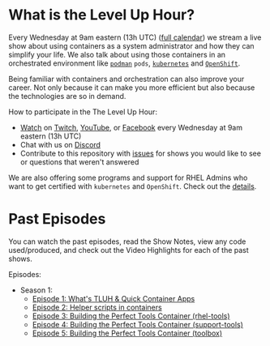 # What is the Level Up Hour?

Every Wednesday at 9am eastern (13h UTC) ([full calendar](https://red.ht/streamcal)) we stream a live show about using containers as a system administrator and how they can simplify your life.
We also talk about using those containers in an orchestrated environment like [`podman`](https://podman.io/) `pods`, [`kubernetes`](https://kubernetes.io/)  and [`OpenShift`](https://openshift.com).

Being familiar with containers and orchestration can also improve your career.
Not only because it can make you more efficient but also because the technologies are so in demand.

How to participate in the The Level Up Hour:

* [Watch](https://openshift.tv) on [Twitch](https://www.twitch.tv/redhatopenshift), [YouTube](https://www.youtube.com/openshift), or [Facebook](https://www.facebook.com/openshift) every Wednesday at 9am eastern (13h UTC)
* Chat with us on [Discord](https://discord.gg/5VMVGJt)
* Contribute to this repository with [issues](https://github.com/level-up-hour/episodes/issues) for shows you would like to see or questions that weren't answered

We are also offering some programs and support for RHEL Admins who want to get certified with `kubernetes` and `OpenShift`.
Check out the [details](https://red.ht/leveluphour).

# Past Episodes

You can watch the past episodes, read the Show Notes, view any code used/produced, and check out the Video Highlights for each of the past shows.

Episodes:

* Season 1:
    * [Episode 1: What's TLUH & Quick Container Apps](S1E1/README.md)
    * [Episode 2: Helper scripts in containers](S1E2/README.md)
    * [Episode 3: Building the Perfect Tools Container (rhel-tools)](S1E3/README.md)
    * [Episode 4: Building the Perfect Tools Container (support-tools)](S1E4/README.md)
    * [Episode 5: Building the Perfect Tools Container (toolbox)](S1E5/README.md)



